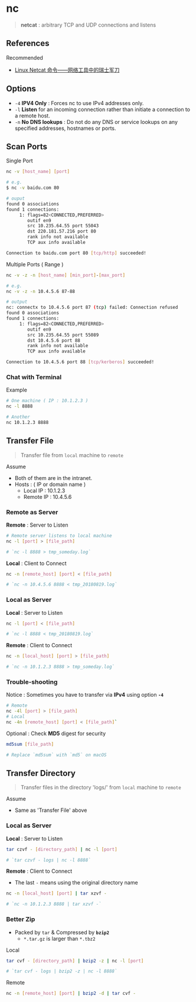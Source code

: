 # nc

> **netcat** : arbitrary TCP and UDP connections and listens

## References

Recommended

- [Linux Netcat 命令——网络工具中的瑞士军刀](https://www.oschina.net/translate/linux-netcat-command)

## Options

- `-4` **IPV4 Only** : Forces nc to use IPv4 addresses only.
- `-l` **Listen** for an incoming connection rather than initiate a connection to a remote host.
- `-n` **No DNS lookups** : Do not do any DNS or service lookups on any specified addresses, hostnames or ports.

## Scan Ports

Single Port

```bash
nc -v [host_name] [port]
```

```bash
# e.g.
$ nc -v baidu.com 80

# ouput
found 0 associations
found 1 connections:
     1: flags=82<CONNECTED,PREFERRED>
        outif en9
        src 10.235.64.55 port 55043
        dst 220.181.57.216 port 80
        rank info not available
        TCP aux info available

Connection to baidu.com port 80 [tcp/http] succeeded!
```

Multiple Ports ( Range )

```bash
nc -v -z -n [host_name] [min_port]-[max_port]
```

```bash
# e.g.
nc -v -z -n 10.4.5.6 87-88

# output
nc: connectx to 10.4.5.6 port 87 (tcp) failed: Connection refused
found 0 associations
found 1 connections:
     1: flags=82<CONNECTED,PREFERRED>
        outif en9
        src 10.235.64.55 port 55089
        dst 10.4.5.6 port 88
        rank info not available
        TCP aux info available

Connection to 10.4.5.6 port 88 [tcp/kerberos] succeeded!
```

### Chat with Terminal

Example

```bash
# One machine ( IP : 10.1.2.3 )
nc -l 8888

# Another
nc 10.1.2.3 8888
```

## Transfer File

> Transfer file from `local` machine to `remote`

Assume

- Both of them are in the intranet.
- Hosts : ( IP or domain name )
    - Local IP : 10.1.2.3
    - Remote IP : 10.4.5.6

### Remote as Server

**Remote** : Server to Listen

```bash
# Remote server listens to local machine
nc -l [port] > [file_path]

# `nc -l 8888 > tmp_someday.log`
```

**Local** : Client to Connect

```bash
nc -n [remote_host] [port] < [file_path]

# `nc -n 10.4.5.6 8888 < tmp_20180819.log`
```

### Local as Server

**Local** : Server to Listen

```bash
nc -l [port] < [file_path]

# `nc -l 8888 < tmp_20180819.log`
```

**Remote** : Client to Connect

```bash
nc -n [local_host] [port] > [file_path]

# `nc -n 10.1.2.3 8888 > tmp_someday.log`
```

### Trouble-shooting

Notice : Sometimes you have to transfer via **IPv4** using option **`-4`**

```bash
# Remote
nc -4l [port] > [file_path]
# Local
nc -4n [remote_host] [port] < [file_path]`
```

Optional : Check **MD5** digest for security

```bash
md5sum [file_path]

# Replace `md5sum` with `md5` on macOS
```

## Transfer Directory

> Transfer files in the directory 'logs/' from `local` machine to `remote`

Assume

- Same as 'Transfer File' above

### Local as Server

**Local** : Server to Listen

```bash
tar czvf - [directory_path] | nc -l [port]

# `tar czvf - logs | nc -l 8888`
```

**Remote** : Client to Connect

- The last `-` means using the original directory name

```bash
nc -n [local_host] [port] | tar xzvf -

# `nc -n 10.1.2.3 8888 | tar xzvf -`
```

### Better Zip

- Packed by `tar` & Compressed by **`bzip2`**
    - `*.tar.gz` is larger than `*.tbz2`

Local

```bash
tar cvf - [directory_path] | bzip2 -z | nc -l [port]

# `tar cvf - logs | bzip2 -z | nc -l 8888`
```

Remote

```bash
nc -n [remote_host] [port] | bzip2 -d | tar cvf -
```
